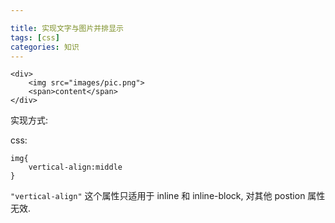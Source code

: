 ```yaml
---

title: 实现文字与图片并排显示
tags: [css]
categories: 知识
---
```


	<div>
	    <img src="images/pic.png">
	    <span>content</span>
	</div>

实现方式:

 css:

	img{
		vertical-align:middle
	}

`"vertical-align"` 这个属性只适用于 inline 和 inline-block, 对其他 postion 属性无效.
